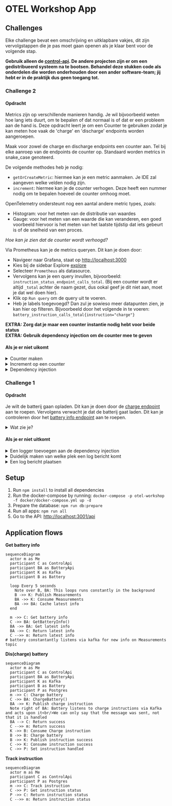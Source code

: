 # OTEL Workshop App

## Challenges

Elke challenge bevat een omschrijving en uitklapbare vakjes, dit zijn vervolgstappen die je pas moet gaan openen als je klaar bent voor de volgende stap.

**Gebruik alleen de [control-api](apps/control-api). De andere projecten zijn er om een gedistribueerd systeem na te bootsen. Behandel deze stukken code als onderdelen die worden onderhouden door een ander software-team; jij hebt er in de praktijk dus geen toegang tot.**

### Challenge 2

#### Opdracht

Metrics zijn op verschillende manieren handig. Je wil bijvoorbeeld weten hoe lang iets duurt, om te bepalen of dat normaal is of dat er een probleem aan de hand is. Deze opdracht leert je om een Counter te gebruiken zodat je kan meten hoe vaak de 'charge' en 'discharge' endpoints worden aangeroepen.

Maak voor zowel de charge en discharge endpoints een counter aan. Tel bij elke aanroep van de endpoints de counter op. Standaard worden metrics in snake_case genoteerd.

De volgende methodes heb je nodig:

- `getOrCreateMetric`: hiermee kan je een metric aanmaken. Je IDE zal aangeven welke velden nodig zijn.
- `increment`: hiermee kan je de counter verhogen. Deze heeft een nummer nodig om te bepalen hoeveel de counter omhoog moet.

OpenTelemetry ondersteunt nog een aantal andere metric types, zoals:

- Histogram: voor het meten van de distributie van waardes
- Gauge: voor het meten van een waarde die kan veranderen, een goed voorbeeld hiervoor is het meten van het laatste tijdstip dat iets gebeurt is of de snelheid van een proces.

_Hoe kan je zien dat de counter wordt verhoogd?_

Via Prometheus kan je de metrics queryen. Dit kan je doen door:

- Navigeer naar Grafana, staat op [http://localhost:3000](http://localhost:3000)
- Kies bij de sidebar Explore [explore](http://localhost:3000/explore?schemaVersion=1&panes=%7B%22t5b%22:%7B%22datasource%22:%22prometheus_uid%22,%22queries%22:%5B%7B%22refId%22:%22A%22,%22expr%22:%22%22,%22range%22:true,%22datasource%22:%7B%22type%22:%22prometheus%22,%22uid%22:%22prometheus_uid%22%7D%7D%5D,%22range%22:%7B%22from%22:%22now-1h%22,%22to%22:%22now%22%7D%7D%7D&orgId=1)
- Selecteer `Prometheus` als datasource.
- Vervolgens kan je een query invullen, bijvoorbeeld: `instruction_status_endpoint_calls_total`. (Bij een counter wordt er altijd `_total` achter de naam gezet, dus ookal geef je dit niet aan, moet je dat wel doen hier).
- Klik op `Run query` om de query uit te voeren.
- Heb je labels toegevoegd? Dan zul je sowieso meer datapunten zien, je kan hier op filteren. Bijvoorbeeld door het volgende in te voeren: `battery_instruction_calls_total{instruction="charge"}`

**EXTRA: Zorg dat je maar een counter instantie nodig hebt voor beide status** <br>
**EXTRA: Gebruik dependency injection om de counter mee te geven**

#### Als je er niet uikomt

<details>
<summary>Counter maken</summary>

Een counter kun je aanmaken door de `getOrCreateMetric` aan te roepen. Voor een Counter zijn de volgende onderdelen nodig:

```typescript
const myCounter = getOrCreateMetric({
  type: 'Counter',
  valueType: ValueType.INT,
  description: 'Number of times the instruction status endpoint was called',
  name: 'instruction_status_endpoint_calls',
});
```

</details>
<details>
<summary>Increment op een counter</summary>

Een counter kan je verhogen door de `increment` methode aan te roepen. Deze heeft een nummer nodig om te bepalen hoeveel de counter omhoog moet.

```typescript
myCounter.increment(1);
```

</details>

<details>
<summary>Dependency injection</summary>

Je kan de counter meegeven aan de class (bijvoorbeeld de controller) door hem in de constructor mee te geven en te decoraten met de `@injectMetric` decorator. Vervolgens moet je deze dan ook meegeven in de `provide` array van de module.

Bij voorkeur maak je een constante aan voor de naam van de provider, zodat je bij een wijziging van de naam niet overal in de code hoeft te zoeken naar de juiste naam. (bijvoorbeeld: `const MY_COUNTER_NAME='instruction_status_endpoint_calls'`)

**De class**

```typescript
import {injectMetric} from '@zonneplan/open-telemetry-nest';

@Injectable()
export class BatteryService {
  constructor(@injectMetric('instruction_status_endpoint_calls') private readonly myCounter: Counter) {
  }
}
```

**De [app.module](apps/control-api/src/app/app.module.ts)**

```typescript


@Module({
  imports: [MetricsModule],
  providers: [
    {
      createCounterProvider({
                              valueType: ValueType.INT,
                              description: 'Number of times the instruction status endpoint was called',
                              name: 'instruction_status_endpoint_calls',
                            })
    }
  ],
})
export class BatteryModule {
}
```

</details>

### Challenge 1

#### Opdracht

Je wilt de batterij gaan opladen. Dit kan je doen door de [charge endpoint](http://localhost:3001/api#/default/BatteryController_charge) aan te roepen.
Vervolgens verwacht je dat de batterij gaat laden. Dit kan je controleren door het [battery info endpoint](http://localhost:3001/api#/default/BatteryController_getInfo) aan te roepen.

<details>
<summary>Wat zie je?</summary>
Er komt geen batterij informatie door. Hoe kan je via logs inzichtelijk maken wat er mis gaat? Welk log level zou je hiervoor gaan gebruiken?
</details>

#### Als je er niet uitkomt

<details>
<summary>Een logger toevoegen aan de dependency injection</summary>
Het is voor deze challenge het makkelijkste om de `@zonneplan/open-telemetry-zonneplan` log package te gebruiken, zodat je straks ook makkelijk logs inzichtelijk krijgt in grafana.

In de [app.module](apps/control-api/src/app/app.module.ts) kan je de `LoggerModule` toevoegen aan de imports. Hiermee kan je de `LoggerService` injecten in de `BatteryService`, waardoor de `BatteryService` een dependency wordt.

<details>
<summary>Code voorbeeld LoggerModule</summary>

```typescript
import {LoggerModule} from '@zonneplan/open-telemetry-zonneplan';

@Module({
  imports: [LoggerModule],
})
export class AppModule {
}
```

</details>

<details>
<summary>Code voorbeeld LoggerService</summary>

```typescript
import {LoggerService} from '@zonneplan/open-telemetry-zonneplan';

@Injectable()
export class BatteryService {
  constructor(private readonly logger: LoggerService) {
  }
}
```

</details>
<br>
</details>

<details>
<summary>Duidelijk maken van welke plek een log bericht komt</summary>
In de constructor van een class kan je een context zetten via `myService.setContext('my-context')` zodat je weet op welke plek de log precies wordt aangeroepen.
</details>

<details>
<summary>Een log bericht plaatsen</summary>

Zie de mogelijke methods van de [LoggerService](node_modules/@zonneplan/open-telemetry-nest/dist/src/logging/services/logger.service.d.ts) en kies de juiste voor jouw situatie.

</details>

## Setup

1. Run `npm install` to install all dependencies
2. Run the docker-compose by running: `docker-compose -p otel-workshop -f docker/docker-compose.yml up -d`
3. Prepare the database: `npm run db:prepare`
4. Run all apps: `npm run all`
5. Go to the API: [http://localhost:3001/api](http://localhost:3001/api)

## Application flows

**Get battery info**

```mermaid
sequenceDiagram
  actor m as Me
  participant C as ControlApi
  participant BA as BatteryApi
  participant K as Kafka
  participant B as Battery

  loop Every 5 seconds
    Note over B, BA: This loops runs constantly in the background
    B ->> K: Publish Measurements
    BA ->> K: Consume Measurements
    BA ->> BA: Cache latest info
  end

  m ->> C: Get battery info
  C ->> BA: GetBatteryInfo()
  BA ->> BA: Get latest info
  BA ->> C: Return latest info
  C -->> m: Return latest info
# battery constantantly listens via kafka for new info on Measurements topic

```

**Dis(charge) battery**

```mermaid
sequenceDiagram
  actor m as Me
  participant C as ControlApi
  participant BA as BatteryApi
  participant K as Kafka
  participant B as Battery
  participant P as Postgres
  m ->> C: Charge battery
  C ->> BA: ChargeBattery()
  BA ->> K: Publish charge instruction
  Note right of BA: Battery listens to charge instructions via Kafka and acts upon it<br/>We can only say that the message was sent, not that it is handled
  BA --> C: Return success
  C -->> m: Return success
  K ->> B: Consume Charge instruction
  B ->> B: Charge battery
  B ->> K: Publish instruction success
  C ->> K: Consume instruction success
  C ->> P: Set instruction handled
```

**Track instruction**

```mermaid
sequenceDiagram
  actor m as Me
  participant C as ControlApi
  participant P as Postgres
  m ->> C: Track instruction
  C ->> P: Get instruction status
  P ->> C: Return instruction status
  C -->> m: Return instruction status
```
